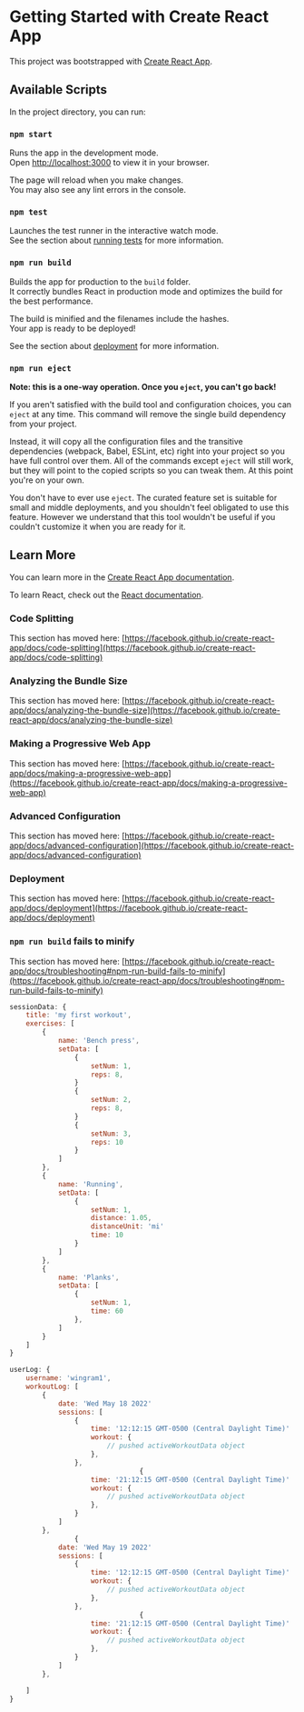 # Getting Started with Create React App

This project was bootstrapped with [Create React App](https://github.com/facebook/create-react-app).

## Available Scripts

In the project directory, you can run:

### `npm start`

Runs the app in the development mode.\
Open [http://localhost:3000](http://localhost:3000) to view it in your browser.

The page will reload when you make changes.\
You may also see any lint errors in the console.

### `npm test`

Launches the test runner in the interactive watch mode.\
See the section about [running tests](https://facebook.github.io/create-react-app/docs/running-tests) for more information.

### `npm run build`

Builds the app for production to the `build` folder.\
It correctly bundles React in production mode and optimizes the build for the best performance.

The build is minified and the filenames include the hashes.\
Your app is ready to be deployed!

See the section about [deployment](https://facebook.github.io/create-react-app/docs/deployment) for more information.

### `npm run eject`

**Note: this is a one-way operation. Once you `eject`, you can't go back!**

If you aren't satisfied with the build tool and configuration choices, you can `eject` at any time. This command will remove the single build dependency from your project.

Instead, it will copy all the configuration files and the transitive dependencies (webpack, Babel, ESLint, etc) right into your project so you have full control over them. All of the commands except `eject` will still work, but they will point to the copied scripts so you can tweak them. At this point you're on your own.

You don't have to ever use `eject`. The curated feature set is suitable for small and middle deployments, and you shouldn't feel obligated to use this feature. However we understand that this tool wouldn't be useful if you couldn't customize it when you are ready for it.

## Learn More

You can learn more in the [Create React App documentation](https://facebook.github.io/create-react-app/docs/getting-started).

To learn React, check out the [React documentation](https://reactjs.org/).

### Code Splitting

This section has moved here: [https://facebook.github.io/create-react-app/docs/code-splitting](https://facebook.github.io/create-react-app/docs/code-splitting)

### Analyzing the Bundle Size

This section has moved here: [https://facebook.github.io/create-react-app/docs/analyzing-the-bundle-size](https://facebook.github.io/create-react-app/docs/analyzing-the-bundle-size)

### Making a Progressive Web App

This section has moved here: [https://facebook.github.io/create-react-app/docs/making-a-progressive-web-app](https://facebook.github.io/create-react-app/docs/making-a-progressive-web-app)

### Advanced Configuration

This section has moved here: [https://facebook.github.io/create-react-app/docs/advanced-configuration](https://facebook.github.io/create-react-app/docs/advanced-configuration)

### Deployment

This section has moved here: [https://facebook.github.io/create-react-app/docs/deployment](https://facebook.github.io/create-react-app/docs/deployment)

### `npm run build` fails to minify

This section has moved here: [https://facebook.github.io/create-react-app/docs/troubleshooting#npm-run-build-fails-to-minify](https://facebook.github.io/create-react-app/docs/troubleshooting#npm-run-build-fails-to-minify)

```js
sessionData: {
    title: 'my first workout',
    exercises: [
        {
            name: 'Bench press',
            setData: [
                {
                    setNum: 1,
                    reps: 8,
                }
                {
                    setNum: 2,
                    reps: 8,
                }
                {
                    setNum: 3,
                    reps: 10
                }
            ]
        },
        {
            name: 'Running',
            setData: [
                {
                    setNum: 1,
                    distance: 1.05,
                    distanceUnit: 'mi'
                    time: 10
                }
            ]
        },
        {
            name: 'Planks',
            setData: [
                {
                    setNum: 1,
                    time: 60
                },
            ]
        }
    ]
}


```

```js
userLog: {
    username: 'wingram1',
    workoutLog: [
        {
            date: 'Wed May 18 2022'
            sessions: [
                {
                    time: '12:12:15 GMT-0500 (Central Daylight Time)'
                    workout: {
                        // pushed activeWorkoutData object
                    },
                },
                                {
                    time: '21:12:15 GMT-0500 (Central Daylight Time)'
                    workout: {
                        // pushed activeWorkoutData object
                    },
                }
            ]
        },
                {
            date: 'Wed May 19 2022'
            sessions: [
                {
                    time: '12:12:15 GMT-0500 (Central Daylight Time)'
                    workout: {
                        // pushed activeWorkoutData object
                    },
                },
                                {
                    time: '21:12:15 GMT-0500 (Central Daylight Time)'
                    workout: {
                        // pushed activeWorkoutData object
                    },
                }
            ]
        },

    ]
}
```
